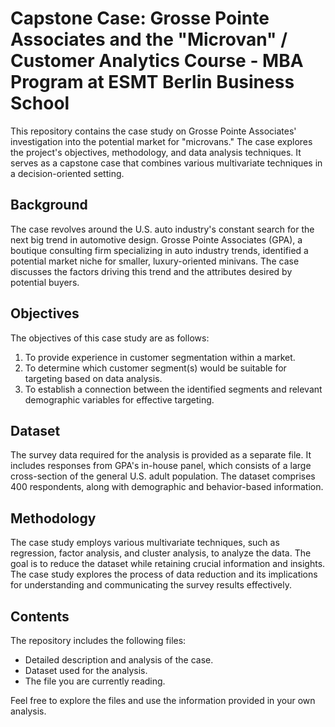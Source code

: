# Capstone Case: Grosse Pointe Associates and the "Microvan" / Customer Analytics Course - MBA Program at ESMT Berlin Business School

This repository contains the case study on Grosse Pointe Associates' investigation into the potential market for "microvans." The case explores the project's objectives, methodology, and data analysis techniques. It serves as a capstone case that combines various multivariate techniques in a decision-oriented setting.

## Background

The case revolves around the U.S. auto industry's constant search for the next big trend in automotive design. Grosse Pointe Associates (GPA), a boutique consulting firm specializing in auto industry trends, identified a potential market niche for smaller, luxury-oriented minivans. The case discusses the factors driving this trend and the attributes desired by potential buyers.

## Objectives

The objectives of this case study are as follows:

1. To provide experience in customer segmentation within a market.
2. To determine which customer segment(s) would be suitable for targeting based on data analysis.
3. To establish a connection between the identified segments and relevant demographic variables for effective targeting.

## Dataset

The survey data required for the analysis is provided as a separate file. It includes responses from GPA's in-house panel, which consists of a large cross-section of the general U.S. adult population. The dataset comprises 400 respondents, along with demographic and behavior-based information.

## Methodology

The case study employs various multivariate techniques, such as regression, factor analysis, and cluster analysis, to analyze the data. The goal is to reduce the dataset while retaining crucial information and insights. The case study explores the process of data reduction and its implications for understanding and communicating the survey results effectively.

## Contents

The repository includes the following files:

- Detailed description and analysis of the case.
- Dataset used for the analysis.
- The file you are currently reading.

Feel free to explore the files and use the information provided in your own analysis.
